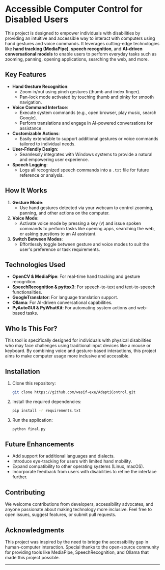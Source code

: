 
# **Accessible Computer Control for Disabled Users**

This project is designed to empower individuals with disabilities by providing an intuitive and accessible way to interact with computers using hand gestures and voice commands. It leverages cutting-edge technologies like **hand tracking (MediaPipe)**, **speech recognition**, and **AI-driven conversational models** to enable users to perform everyday tasks such as zooming, panning, opening applications, searching the web, and more.

## **Key Features**
- **Hand Gesture Recognition**: 
  - Zoom in/out using pinch gestures (thumb and index finger).
  - Pan-lock mode activated by touching thumb and pinky for smooth navigation.
- **Voice Command Interface**: 
  - Execute system commands (e.g., open browser, play music, search Google).
  - Perform translations and engage in AI-powered conversations for assistance.
- **Customizable Actions**: 
  - Easily extendable to support additional gestures or voice commands tailored to individual needs.
- **User-Friendly Design**: 
  - Seamlessly integrates with Windows systems to provide a natural and empowering user experience.
- **Speech Logging**: 
  - Logs all recognized speech commands into a `.txt` file for future reference or analysis.

## **How It Works**
1. **Gesture Mode**:
   - Use hand gestures detected via your webcam to control zooming, panning, and other actions on the computer.
2. **Voice Mode**:
   - Activate voice mode by pressing a key (`V`) and issue spoken commands to perform tasks like opening apps, searching the web, or asking questions to an AI assistant.
3. **Switch Between Modes**:
   - Effortlessly toggle between gesture and voice modes to suit the user's preference or task requirements.

## **Technologies Used**
- **OpenCV & MediaPipe**: For real-time hand tracking and gesture recognition.
- **SpeechRecognition & pyttsx3**: For speech-to-text and text-to-speech functionalities.
- **GoogleTranslator**: For language translation support.
- **Ollama**: For AI-driven conversational capabilities.
- **PyAutoGUI & PyWhatKit**: For automating system actions and web-based tasks.

## **Who Is This For?**
This tool is specifically designed for individuals with physical disabilities who may face challenges using traditional input devices like a mouse or keyboard. By combining voice and gesture-based interactions, this project aims to make computer usage more inclusive and accessible.

## **Installation**
1. Clone this repository:
   ```bash
   git clone https://github.com/wasif-exe/AdaptiControl.git
   ```
2. Install the required dependencies:
   ```bash
   pip install -r requirements.txt
   ```
3. Run the application:
   ```bash
   python final.py
   ```

## **Future Enhancements**
- Add support for additional languages and dialects.
- Introduce eye-tracking for users with limited hand mobility.
- Expand compatibility to other operating systems (Linux, macOS).
- Incorporate feedback from users with disabilities to refine the interface further.

## **Contributing**
We welcome contributions from developers, accessibility advocates, and anyone passionate about making technology more inclusive. Feel free to open issues, suggest features, or submit pull requests.

## **Acknowledgments**
This project was inspired by the need to bridge the accessibility gap in human-computer interaction. Special thanks to the open-source community for providing tools like MediaPipe, SpeechRecognition, and Ollama that made this project possible.

---
